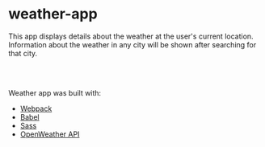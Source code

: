 # weather-app
This app displays details about the weather at the user's current location. Information about the weather in any city will be shown after searching for that city. 

<br>
<br>

Weather app was built with:
- [Webpack](https://webpack.js.org/)
- [Babel](https://babeljs.io/)
- [Sass](https://sass-lang.com/)
- [OpenWeather API](https://openweathermap.org/current)